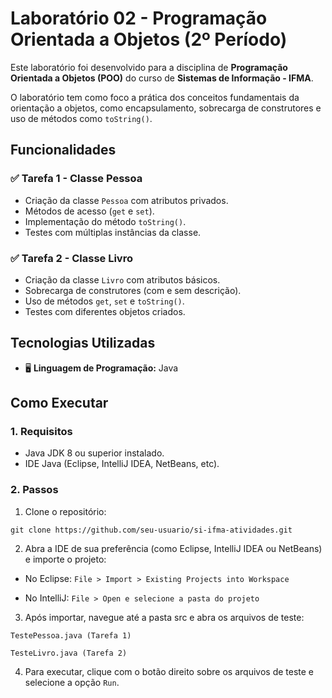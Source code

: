 # Laboratório 02 - Programação Orientada a Objetos (2º Período)

Este laboratório foi desenvolvido para a disciplina de **Programação Orientada a Objetos (POO)** do curso de **Sistemas de Informação - IFMA**.

O laboratório tem como foco a prática dos conceitos fundamentais da orientação a objetos, como encapsulamento, sobrecarga de construtores e uso de métodos como `toString()`.

## Funcionalidades

### ✅ Tarefa 1 - Classe Pessoa
- Criação da classe `Pessoa` com atributos privados.
- Métodos de acesso (`get` e `set`).
- Implementação do método `toString()`.
- Testes com múltiplas instâncias da classe.

### ✅ Tarefa 2 - Classe Livro
- Criação da classe `Livro` com atributos básicos.
- Sobrecarga de construtores (com e sem descrição).
- Uso de métodos `get`, `set` e `toString()`.
- Testes com diferentes objetos criados.

## Tecnologias Utilizadas

- 🖥️ **Linguagem de Programação:** Java

## Como Executar

### 1. Requisitos

- Java JDK 8 ou superior instalado.
- IDE Java (Eclipse, IntelliJ IDEA, NetBeans, etc).

### 2. Passos

1. Clone o repositório:
```
git clone https://github.com/seu-usuario/si-ifma-atividades.git
```
2. Abra a IDE de sua preferência (como Eclipse, IntelliJ IDEA ou NetBeans) e importe o projeto:

- No Eclipse: `File > Import > Existing Projects into Workspace`

- No IntelliJ: `File > Open e selecione a pasta do projeto`

3. Após importar, navegue até a pasta src e abra os arquivos de teste:

`TestePessoa.java (Tarefa 1)`

`TesteLivro.java (Tarefa 2)`

4. Para executar, clique com o botão direito sobre os arquivos de teste e selecione a opção `Run`.

